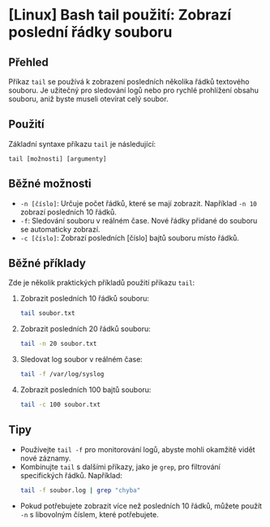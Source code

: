# [Linux] Bash tail použití: Zobrazí poslední řádky souboru

## Přehled
Příkaz `tail` se používá k zobrazení posledních několika řádků textového souboru. Je užitečný pro sledování logů nebo pro rychlé prohlížení obsahu souboru, aniž byste museli otevírat celý soubor.

## Použití
Základní syntaxe příkazu `tail` je následující:

```
tail [možnosti] [argumenty]
```

## Běžné možnosti
- `-n [číslo]`: Určuje počet řádků, které se mají zobrazit. Například `-n 10` zobrazí posledních 10 řádků.
- `-f`: Sledování souboru v reálném čase. Nové řádky přidané do souboru se automaticky zobrazí.
- `-c [číslo]`: Zobrazí posledních [číslo] bajtů souboru místo řádků.

## Běžné příklady
Zde je několik praktických příkladů použití příkazu `tail`:

1. Zobrazit posledních 10 řádků souboru:
   ```bash
   tail soubor.txt
   ```

2. Zobrazit posledních 20 řádků souboru:
   ```bash
   tail -n 20 soubor.txt
   ```

3. Sledovat log soubor v reálném čase:
   ```bash
   tail -f /var/log/syslog
   ```

4. Zobrazit posledních 100 bajtů souboru:
   ```bash
   tail -c 100 soubor.txt
   ```

## Tipy
- Používejte `tail -f` pro monitorování logů, abyste mohli okamžitě vidět nové záznamy.
- Kombinujte `tail` s dalšími příkazy, jako je `grep`, pro filtrování specifických řádků. Například:
  ```bash
  tail -f soubor.log | grep "chyba"
  ```
- Pokud potřebujete zobrazit více než posledních 10 řádků, můžete použít `-n` s libovolným číslem, které potřebujete.